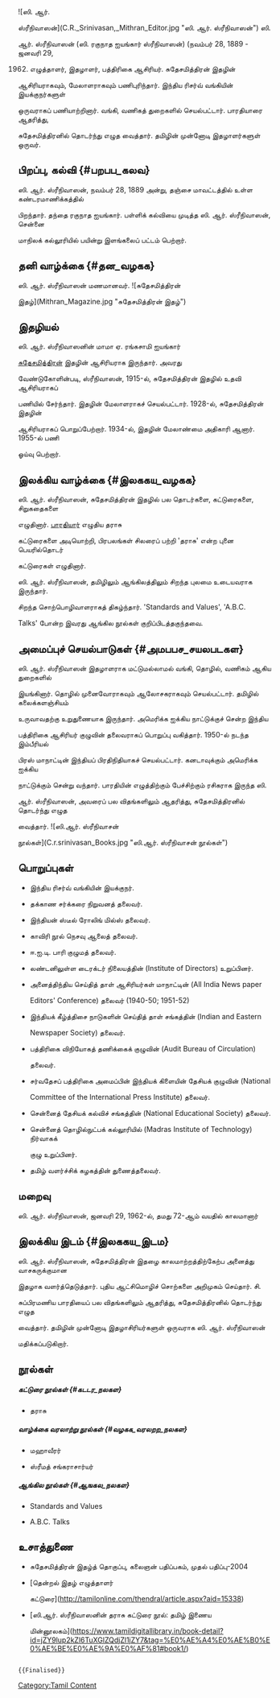 ![ஸி. ஆர்.
ஸ்ரீநிவாஸன்](C.R._Srinivasan,_Mithran_Editor.jpg "ஸி. ஆர். ஸ்ரீநிவாஸன்") ஸி.
ஆர். ஸ்ரீநிவாஸன் (ஸி. ரகுநாத ஐயங்கார் ஸ்ரீநிவாஸன்) (நவம்பர் 28, 1889 - ஜனவரி 29,
1962) எழுத்தாளர், இதழாளர், பத்திரிகை ஆசிரியர். சுதேசமித்திரன் இதழின்
ஆசிரியராகவும், மேலாளராகவும் பணிபுரிந்தார். இந்திய ரிசர்வ் வங்கியின் இயக்குநர்களுள்
ஒருவராகப் பணியாற்றினார். வங்கி, வணிகத் துறைகளில் செயல்பட்டார். பாரதியாரை ஆதரித்து,
சுதேசமித்திரனில் தொடர்ந்து எழுத வைத்தார். தமிழின் முன்னோடி இதழாளர்களுள் ஒருவர்.

## பிறப்பு, கல்வி {#பறபப_கலவ}

ஸி. ஆர். ஸ்ரீநிவாஸன், நவம்பர் 28, 1889 அன்று, தஞ்சை மாவட்டத்தில் உள்ள கண்டரமாணிக்கத்தில்
பிறந்தார். தந்தை ரகுநாத ஐயங்கார். பள்ளிக் கல்வியை முடித்த ஸி. ஆர். ஸ்ரீநிவாஸன், சென்னை
மாநிலக் கல்லூரியில் பயின்று இளங்கலைப் பட்டம் பெற்றார்.

## தனி வாழ்க்கை {#தன_வழகக}

ஸி. ஆர். ஸ்ரீநிவாஸன் மணமானவர். ![சுதேசமித்திரன்
இதழ்](Mithran_Magazine.jpg "சுதேசமித்திரன் இதழ்")

## இதழியல்

ஸி. ஆர். ஸ்ரீநிவாஸனின் மாமா ஏ. ரங்கசாமி ஐயங்கார்
[சுதேசமித்திரன்](சுதேசமித்திரன் "wikilink") இதழின் ஆசிரியராக இருந்தார். அவரது
வேண்டுகோளின்படி, ஸ்ரீநிவாஸன், 1915-ல், சுதேசமித்திரன் இதழில் உதவி ஆசிரியராகப்
பணியில் சேர்ந்தார். இதழின் மேலாளராகச் செயல்பட்டார். 1928-ல், சுதேசமித்திரன் இதழின்
ஆசிரியராகப் பொறுப்பேற்றார். 1934-ல், இதழின் மேலாண்மை அதிகாரி ஆனார். 1955-ல் பணி
ஓய்வு பெற்றார்.

## இலக்கிய வாழ்க்கை {#இலககய_வழகக}

ஸி. ஆர். ஸ்ரீநிவாஸன், சுதேசமித்திரன் இதழில் பல தொடர்களை, கட்டுரைகளை, சிறுகதைகளை
எழுதினார். [பாரதியார்](சி.சுப்ரமணிய_பாரதியார் "wikilink") எழுதிய தராசு
கட்டுரைகளை அடியொற்றி, பிரபலங்கள் சிலரைப் பற்றி 'தராசு' என்ற புனை பெயரில்தொடர்
கட்டுரைகள் எழுதினார்.

ஸி. ஆர். ஸ்ரீநிவாஸன், தமிழிலும் ஆங்கிலத்திலும் சிறந்த புலமை உடையவராக இருந்தார்.
சிறந்த சொற்பொழிவாளராகத் திகழ்ந்தார். \'Standards and Values\', \'A.B.C.
Talks\' போன்ற இவரது ஆங்கில நூல்கள் குறிப்பிடத்தகுந்தவை.

## அமைப்புச் செயல்பாடுகள் {#அமபபச_சயலபடகள}

ஸி. ஆர். ஸ்ரீநிவாஸன் இதழாளராக மட்டுமல்லாமல் வங்கி, தொழில், வணிகம் ஆகிய துறைகளில்
இயங்கினார். தொழில் முனைவோராகவும் ஆலோசகராகவும் செயல்பட்டார். தமிழில் கலைக்களஞ்சியம்
உருவாவதற்கு உறுதுணையாக இருந்தார். அமெரிக்க ஐக்கிய நாட்டுக்குச் சென்ற இந்திய
பத்திரிகை ஆசிரியர் குழுவின் தலைவராகப் பொறுப்பு வகித்தார். 1950-ல் நடந்த இம்பீரியல்
பிரஸ் மாநாட்டின் இந்தியப் பிரதிநிதியாகச் செயல்பட்டார். கனடாவுக்கும் அமெரிக்க ஐக்கிய
நாட்டுக்கும் சென்று வந்தார். பாரதியின் எழுத்திற்கும் பேச்சிற்கும் ரசிகராக இருந்த ஸி.
ஆர். ஸ்ரீநிவாஸன், அவரைப் பல விதங்களிலும் ஆதரித்து, சுதேசமித்திரனில் தொடர்ந்து எழுத
வைத்தார். ![ஸி.ஆர். ஸ்ரீநிவாசன்
நூல்கள்](C.r.srinivasan_Books.jpg "ஸி.ஆர். ஸ்ரீநிவாசன் நூல்கள்")

## பொறுப்புகள்

-   இந்திய ரிசர்வ் வங்கியின் இயக்குநர்.
-   தக்காண சர்க்கரை நிறுவனத் தலைவர்.
-   இந்தியன் ஸ்டீல் ரோலிங் மில்ஸ் தலைவர்.
-   காவிரி நூல் நெசவு ஆலைத் தலைவர்.
-   ஈ.ஐ.டி. பாரி குழுமத் தலைவர்.
-   லண்டனிலுள்ள டைரக்டர் நிலையத்தின் (Institute of Directors) உறுப்பினர்.
-   அனைத்திந்திய செய்தித் தாள் ஆசிரியர்கள் மாநாட்டின் (All India News paper
    Editors\' Conference) தலைவர் (1940-50; 1951-52)
-   இந்தியக் கீழ்த்திசை நாடுகளின் செய்தித் தாள் சங்கத்தின் (Indian and Eastern
    Newspaper Society) தலைவர்.
-   பத்திரிகை விநியோகத் தணிக்கைக் குழுவின் (Audit Bureau of Circulation)
    தலைவர்.
-   சர்வதேசப் பத்திரிகை அமைப்பின் இந்தியக் கிளையின் தேசியக் குழுவின் (National
    Committee of the International Press Institute) தலைவர்.
-   சென்னைத் தேசியக் கல்விச் சங்கத்தின் (National Educational Society) தலைவர்.
-   சென்னைத் தொழில்நுட்பக் கல்லூரியில் (Madras Institute of Technology) நிர்வாகக்
    குழு உறுப்பினர்.
-   தமிழ் வளர்ச்சிக் கழகத்தின் துணைத்தலைவர்.

## மறைவு

ஸி. ஆர். ஸ்ரீநிவாஸன், ஜனவரி 29, 1962-ல், தமது 72-ஆம் வயதில் காலமானார்

## இலக்கிய இடம் {#இலககய_இடம}

ஸி. ஆர். ஸ்ரீநிவாஸன், சுதேசமித்திரன் இதழை காலமாற்றத்திற்கேற்ப அனைத்து வாசகருக்குமான
இதழாக வளர்த்தெடுத்தார். புதிய ஆட்சிமொழிச் சொற்களை அறிமுகம் செய்தார். சி.
சுப்பிரமணிய பாரதியைப் பல விதங்களிலும் ஆதரித்து, சுதேசமித்திரனில் தொடர்ந்து எழுத
வைத்தார். தமிழின் முன்னோடி இதழாசிரியர்களுள் ஒருவராக ஸி. ஆர். ஸ்ரீநிவாஸன்
மதிக்கப்படுகிறார்.

## நூல்கள்

##### கட்டுரை நூல்கள் {#கடடர_நலகள}

-   தராசு

##### வாழ்க்கை வரலாற்று நூல்கள் {#வழகக_வரலறற_நலகள}

-   மஹாவீரர்
-   ஸ்ரீமத் சங்கராசார்யர்

##### ஆங்கில நூல்கள் {#ஆஙகல_நலகள}

-   Standards and Values
-   A.B.C. Talks

## உசாத்துணை

-   சுதேசமித்திரன் இதழ்த் தொகுப்பு, கலைஞன் பதிப்பகம், முதல் பதிப்பு-2004
-   [தென்றல் இதழ் எழுத்தாளர்
    கட்டுரை](http://tamilonline.com/thendral/article.aspx?aid=15338)
-   [ஸி.ஆர். ஸ்ரீநிவாஸனின் தராசு கட்டுரை நூல்: தமிழ் இணைய
    மின்னூலகம்](https://www.tamildigitallibrary.in/book-detail?id=jZY9lup2kZl6TuXGlZQdjZl1jZY7&tag=%E0%AE%A4%E0%AE%B0%E0%AE%BE%E0%AE%9A%E0%AF%81#book1/)

```{=mediawiki}
{{Finalised}}
```
[Category:Tamil Content](Category:Tamil_Content "wikilink")
